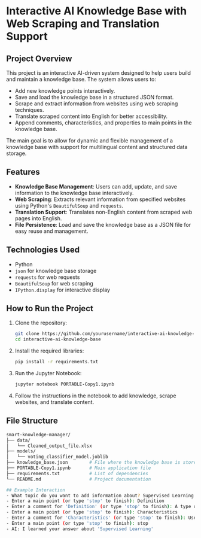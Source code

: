 # Interactive AI Knowledge Base with Web Scraping and Translation Support

## Project Overview

This project is an interactive AI-driven system designed to help users build and maintain a knowledge base. The system allows users to:
- Add new knowledge points interactively.
- Save and load the knowledge base in a structured JSON format.
- Scrape and extract information from websites using web scraping techniques.
- Translate scraped content into English for better accessibility.
- Append comments, characteristics, and properties to main points in the knowledge base.

The main goal is to allow for dynamic and flexible management of a knowledge base with support for multilingual content and structured data storage.

## Features

- **Knowledge Base Management**: Users can add, update, and save information to the knowledge base interactively.
- **Web Scraping**: Extracts relevant information from specified websites using Python's `BeautifulSoup` and `requests`.
- **Translation Support**: Translates non-English content from scraped web pages into English.
- **File Persistence**: Load and save the knowledge base as a JSON file for easy reuse and management.

## Technologies Used

- Python
- `json` for knowledge base storage
- `requests` for web requests
- `BeautifulSoup` for web scraping
- `IPython.display` for interactive display

## How to Run the Project

1. Clone the repository:
   ```bash
   git clone https://github.com/yourusername/interactive-ai-knowledge-base.git
   cd interactive-ai-knowledge-base
   
2. Install the required libraries:
   ```bash
   pip install -r requirements.txt
   
3. Run the Jupyter Notebook:
   ```bash
   jupyter notebook PORTABLE-Copy1.ipynb

4. Follow the instructions in the notebook to add knowledge, scrape websites, and translate content.

## File Structure
   ```bash
   smart-knowledge-manager/
   ├── data/
   │   └── Cleaned_output_file.xlsx
   ├── models/
   │   └── voting_classifier_model.joblib
   ├── knowledge_base.json        # File where the knowledge base is stored
   ├── PORTABLE-Copy1.ipynb       # Main application file
   ├── requirements.txt           # List of dependencies
   └── README.md                  # Project documentation

```
```bash
## Example Interaction
- What topic do you want to add information about? Supervised Learning
- Enter a main point (or type 'stop' to finish): Definition
- Enter a comment for 'Definition' (or type 'stop' to finish): A type of machine learning.
- Enter a main point (or type 'stop' to finish): Characteristics
- Enter a comment for 'Characteristics' (or type 'stop' to finish): Uses labeled data.
- Enter a main point (or type 'stop' to finish): stop
- AI: I learned your answer about 'Supervised Learning'
